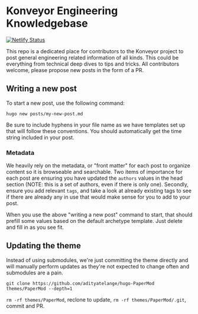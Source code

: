 # Konveyor Engineering Knowledgebase

[![Netlify Status](https://api.netlify.com/api/v1/badges/4be93a33-6977-4964-ba22-fc1edf0c0fa6/deploy-status)](https://app.netlify.com/sites/konveyor-eng-kbase/deploys)

This repo is a dedicated place for contributors to the Konveyor project to post
general engineering related information of all kinds. This could be everything
from technical deep dives to tips and tricks. All contributors welcome, please
propose new posts in the form of a PR.

## Writing a new post

To start a new post, use the following command:

`hugo new posts/my-new-post.md`

Be sure to include hyphens in your file name as we have templates set up that
will follow these conventions. You should automatically get the time string
included in your post.

### Metadata

We heavily rely on the metadata, or "front matter" for each post to organize
content so it is browseable and searchable. Two items of importance for each
post are ensuring you have updated the `authors` values in the head section
(NOTE: this is a set of authors, even if there is only one). Secondly, ensure
you add relevant `tags`, and take a look at already existing tags to see if there
are already any in use that would make sense for you to add to your post.

When you use the above "writing a new post" command to start, that should
prefill some values based on the default archetype template. Just delete and
fill in as you see fit.

## Updating the theme

Instead of using submodules, we're just committing the theme directly and will
manually perform updates as they're not expected to change often and submodules
are a pain.

`git clone https://github.com/adityatelange/hugo-PaperMod themes/PaperMod --depth=1`

`rm -rf themes/PaperMod`, reclone to update, `rm -rf themes/PaperMod/.git`, commit and PR.
